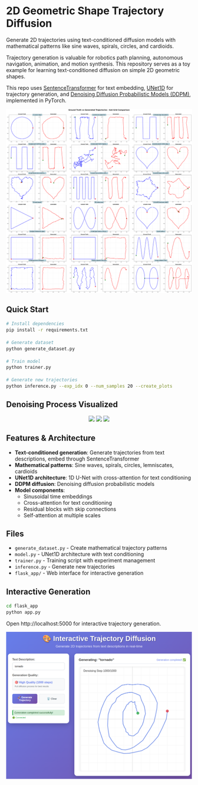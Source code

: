 # 2D Geometric Shape Trajectory Diffusion

Generate 2D trajectories using text-conditioned diffusion models with mathematical patterns like sine waves, spirals, circles, and cardioids.

Trajectory generation is valuable for robotics path planning, autonomous navigation, animation, and motion synthesis. This repository serves as a toy example for learning text-conditioned diffusion on simple 2D geometric shapes.

This repo uses [SentenceTransformer](https://sbert.net/) for text embedding, [UNet1D](https://huggingface.co/docs/diffusers/en/api/models/unet) for trajectory generation, and [Denoising Diffusion Probabilistic Models (DDPM)](https://arxiv.org/abs/2006.11239), implemented in PyTorch.

![Comparison](imgs/compare.png)


## Quick Start

```bash
# Install dependencies
pip install -r requirements.txt

# Generate dataset
python generate_dataset.py

# Train model
python trainer.py

# Generate new trajectories  
python inference.py --exp_idx 0 --num_samples 20 --create_plots
```

## Denoising Process Visualized

<div align="center">
  <img src="imgs/process1.gif" width="30%" />
  <img src="imgs/process2.gif" width="30%" />
  <img src="imgs/process3.gif" width="30%" />
</div>




## Features & Architecture

- **Text-conditioned generation**: Generate trajectories from text descriptions, embed through SentenceTransformer
- **Mathematical patterns**: Sine waves, spirals, circles, lemniscates, cardioids
- **UNet1D architecture**: 1D U-Net with cross-attention for text conditioning
- **DDPM diffusion**: Denoising diffusion probabilistic models
- **Model components**:
  - Sinusoidal time embeddings
  - Cross-attention for text conditioning
  - Residual blocks with skip connections
  - Self-attention at multiple scales

## Files

- `generate_dataset.py` - Create mathematical trajectory patterns
- `model.py` - UNet1D architecture with text conditioning
- `trainer.py` - Training script with experiment management
- `inference.py` - Generate new trajectories
- `flask_app/` - Web interface for interactive generation

## Interactive Generation


```bash
cd flask_app
python app.py
```

Open http://localhost:5000 for interactive trajectory generation.


![Sample Trajectories](imgs/image.png)

